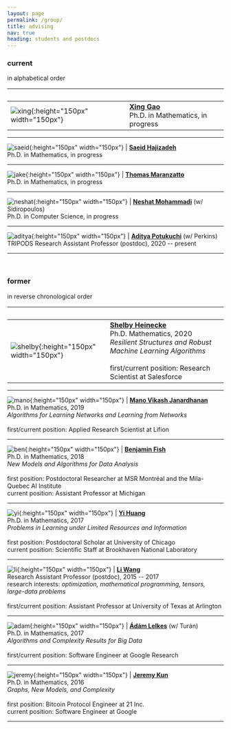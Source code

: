 ```yaml
---
layout: page
permalink: /group/
title: advising
nav: true
heading: students and postdocs
---
```


<h3>current</h3>
in alphabetical order

&nbsp; | &nbsp; 
--- | ---
![xing](/assets/img/xing.jpg){:height="150px" width="150px"} | [<b>Xing Gao</b>](https://xgao53.people.uic.edu/)<br>  Ph.D. in Mathematics, in progress

---

![saeid](/assets/img/saeid.jpg){:height="150px" width="150px"} | [<b>Saeid Hajizadeh</b>](https://mscs.uic.edu/profiles/shajiz2/)<br> Ph.D. in Mathematics, in progress 

---

![jake](/assets/img/jake.jpg){:height="150px" width="150px"} | [<b>Thomas Maranzatto</b>](https://tmaran2.people.uic.edu/)<br> Ph.D. in Mathematics, in progress

---

![neshat](/assets/img/neshat.jpg){:height="150px" width="150px"} | [<b>Neshat Mohammadi</b>](https://nmoham24.people.uic.edu/) (w/ Sidiropoulos)<br> Ph.D. in Computer Science, in progress 

---

![aditya](/assets/img/aditya.jpg){:height="150px" width="150px"} | [<b>Aditya Potukuchi</b>](https://www.adityapotukuchi.com/home) (w/ Perkins)<br> TRIPODS Research Assistant Professor (postdoc), 2020 -- present

---

<br>

<h3>former</h3>
in reverse chronological order

&nbsp; | &nbsp; 
--- | ---
![shelby](/assets/img/shelby.jpg){:height="150px" width="150px"} | [<b>Shelby Heinecke</b>](https://shelbyh.ai/)<br> Ph.D. Mathematics, 2020<br><i>Resilient Structures and Robust Machine Learning Algorithms</i><br><br>first/current position: Research Scientist at Salesforce

---

![mano](/assets/img/mano.jpg){:height="150px" width="150px"} | [<b>Mano Vikash Janardhanan</b>](https://www.manovikash.com/)<br> Ph.D. in Mathematics, 2019<br><i> Algorithms for Learning Networks and Learning from Networks</i><br><br>first/current position: Applied Research Scientist at Lifion

---

![ben](/assets/img/ben.jpg){:height="150px" width="150px"} | [<b>Benjamin Fish</b>](https://ben.fish/)<br> Ph.D. in Mathematics, 2018<br><i>New Models and Algorithms for Data Analysis</i><br><br> first position: Postdoctoral Researcher at MSR Montréal and the Mila-Quebec AI Institute<br> current position: Assistant Professor at Michigan

---

![yi](/assets/img/yi.jpg){:height="150px" width="150px"} | [<b>Yi Huang</b>](https://www.bnl.gov/staff/yhuang2)<br> Ph.D. in Mathematics, 2017<br><i> Problems in Learning under Limited Resources and Information</i><br><br> first position: Postdoctoral Scholar at University of Chicago<br> current position: Scientific Staff at Brookhaven National Laboratory

---

![li](/assets/img/li.jpg){:height="150px" width="150px"} | [<b>Li Wang</b>](https://blog.uta.edu/wangl3/)<br> Research Assistant Professor (postdoc), 2015 -- 2017 <br> research interests: <i>optimization, mathematical programming, tensors, large-data problems</i><br><br>first/current position: Assistant Professor at University of Texas at Arlington

---

![adam](/assets/img/adam.jpg){:height="150px" width="150px"}  | [<b>Ádám Lelkes</b>](http://homepages.math.uic.edu/~alelkes/) (w/ Turán)<br> Ph.D. in Mathematics, 2017 <br> <i> Algorithms and Complexity Results for Big Data</i><br><br>first/current position: Software Engineer at Google Research 

---

![jeremy](/assets/img/jeremy.jpg){:height="150px" width="150px"} | [<b>Jeremy Kun</b>](https://jeremykun.com/)<br> Ph.D. in Mathematics, 2016<br> <i>Graphs, New Models, and Complexity</i> <br><br> first position: Bitcoin Protocol Engineer at 21 Inc. <br> current position:  Software Engineer at Google

---
